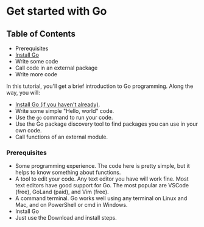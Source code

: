# Get started with Go

## Table of Contents

- Prerequisites
- [Install Go](https://go.dev/dl/)
- Write some code
- Call code in an external package
- Write more code

In this tutorial, you'll get a brief introduction to Go programming. Along the way, you will:

- [Install Go (if you haven't already)](https://go.dev/dl/).
- Write some simple "Hello, world" code.
- Use the `go` command to run your code.
- Use the Go package discovery tool to find packages you can use in your own code.
- Call functions of an external module.

### Prerequisites
- Some programming experience. The code here is pretty simple, but it helps to know something about functions.
- A tool to edit your code. Any text editor you have will work fine. Most text editors have good support for Go. The most popular are VSCode (free), GoLand (paid), and Vim (free).
- A command terminal. Go works well using any terminal on Linux and Mac, and on PowerShell or cmd in Windows.
- Install Go
- Just use the Download and install steps.